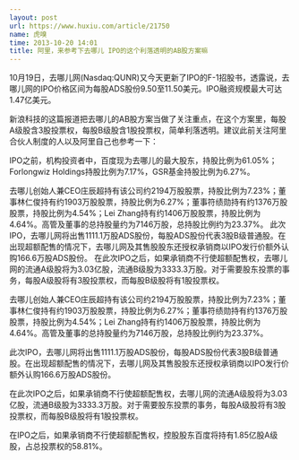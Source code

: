 ```yaml
---
layout: post
url: https://www.huxiu.com/article/21750
name: 虎嗅
time: 2013-10-20 14:01
title: 阿里，来参考下去哪儿 IPO的这个利落透明的AB股方案嘛
---
```

10月19日，去哪儿网(Nasdaq:QUNR)又今天更新了IPO的F-1招股书，透露说，去哪儿网的IPO价格区间为每股ADS股份9.50至11.50美元。IPO融资规模最大可达1.47亿美元。

新浪科技的这篇报道把去哪儿的AB股方案当做了关注重点，在这个方案里，每股A级股含3股投票权，每股B级股含1股投票权，简单利落透明。建议此前关注阿里合伙人制度的人以及阿里自己也参考一下：

IPO之前，机构投资者中，百度现为去哪儿的最大股东，持股比例为61.05%；Forlongwiz Holdings持股比例为7.17%，GSR基金持股比例为6.27%。

去哪儿创始人兼CEO庄辰超持有该公司约2194万股股票，持股比例为7.23%；董事林仁俊持有约1903万股股票，持股比例为6.27%；董事符绩勋持有约1376万股股票，持股比例为4.54%；Lei Zhang持有约1406万股股票，持股比例为4.64%。高管及董事的总持股量约为7146万股，总持股比例约为23.37%。 此次IPO，去哪儿网将出售1111.1万股ADS股份，每股ADS股份代表3股B级普通股。在出现超额配售的情况下，去哪儿网及其售股股东还授权承销商以IPO发行价额外认购166.6万股ADS股份。 在此次IPO之后，如果承销商不行使超额配售权，去哪儿网的流通A级股将为3.03亿股，流通B级股为3333.3万股。对于需要股东投票的事务，每股A级股将有3股投票权，而每股B级股将有1股投票权。

去哪儿创始人兼CEO庄辰超持有该公司约2194万股股票，持股比例为7.23%；董事林仁俊持有约1903万股股票，持股比例为6.27%；董事符绩勋持有约1376万股股票，持股比例为4.54%；Lei Zhang持有约1406万股股票，持股比例为4.64%。高管及董事的总持股量约为7146万股，总持股比例约为23.37%。

此次IPO，去哪儿网将出售1111.1万股ADS股份，每股ADS股份代表3股B级普通股。在出现超额配售的情况下，去哪儿网及其售股股东还授权承销商以IPO发行价额外认购166.6万股ADS股份。

在此次IPO之后，如果承销商不行使超额配售权，去哪儿网的流通A级股将为3.03亿股，流通B级股为3333.3万股。对于需要股东投票的事务，每股A级股将有3股投票权，而每股B级股将有1股投票权。

在IPO之后，如果承销商不行使超额配售权，控股股东百度将持有1.85亿股A级股，占总投票权的58.81%。

